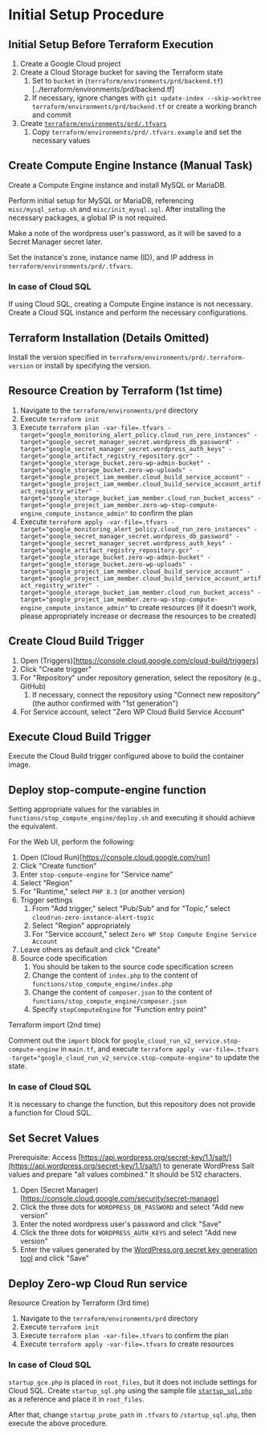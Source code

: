 # Initial Setup Procedure

## Initial Setup Before Terraform Execution

1. Create a Google Cloud project
2. Create a Cloud Storage bucket for saving the Terraform state
   1. Set to `bucket` in (`terraform/environments/prd/backend.tf`)[../terraform/environments/prd/backend.tf]
   2. If necessary, ignore changes with `git update-index --skip-worktree terraform/environments/prd/backend.tf` or create a working branch and commit
3. Create [`terraform/environments/prd/.tfvars`](../terraform/environments/prd/.tfvars)
   1. Copy `terraform/environments/prd/.tfvars.example` and set the necessary values

## Create Compute Engine Instance (Manual Task)

Create a Compute Engine instance and install MySQL or MariaDB.

Perform initial setup for MySQL or MariaDB, referencing `misc/mysql_setup.sh` and `misc/init_mysql.sql`. After installing the necessary packages, a global IP is not required.

Make a note of the wordpress user's password, as it will be saved to a Secret Manager secret later.

Set the instance's zone, instance name (ID), and IP address in `terraform/environments/prd/.tfvars`.

### In case of Cloud SQL

If using Cloud SQL, creating a Compute Engine instance is not necessary. Create a Cloud SQL instance and perform the necessary configurations.

## Terraform Installation (Details Omitted)

Install the version specified in `terraform/environments/prd/.terraform-version` or install by specifying the version.

## Resource Creation by Terraform (1st time)

1. Navigate to the `terraform/environments/prd` directory
2. Execute `terraform init`
3. Execute `terraform plan -var-file=.tfvars -target="google_monitoring_alert_policy.cloud_run_zero_instances" -target="google_secret_manager_secret.wordpress_db_password" -target="google_secret_manager_secret.wordpress_auth_keys" -target="google_artifact_registry_repository.gcr" -target="google_storage_bucket.zero-wp-admin-bucket" -target="google_storage_bucket.zero-wp-uploads" -target="google_project_iam_member.cloud_build_service_account" -target="google_project_iam_member.cloud_build_service_account_artifact_registry_writer" -target="google_storage_bucket_iam_member.cloud_run_bucket_access" -target="google_project_iam_member.zero-wp-stop-compute-engine_compute_instance_admin"` to confirm the plan
4. Execute `terraform apply -var-file=.tfvars -target="google_monitoring_alert_policy.cloud_run_zero_instances" -target="google_secret_manager_secret.wordpress_db_password" -target="google_secret_manager_secret.wordpress_auth_keys" -target="google_artifact_registry_repository.gcr" -target="google_storage_bucket.zero-wp-admin-bucket" -target="google_storage_bucket.zero-wp-uploads" -target="google_project_iam_member.cloud_build_service_account" -target="google_project_iam_member.cloud_build_service_account_artifact_registry_writer" -target="google_storage_bucket_iam_member.cloud_run_bucket_access" -target="google_project_iam_member.zero-wp-stop-compute-engine_compute_instance_admin"` to create resources (if it doesn't work, please appropriately increase or decrease the resources to be created)

## Create Cloud Build Trigger

1. Open (Triggers)[https://console.cloud.google.com/cloud-build/triggers]
2. Click "Create trigger"
3. For "Repository" under repository generation, select the repository (e.g., GitHub)
   1. If necessary, connect the repository using "Connect new repository" (the author confirmed with "1st generation")
4. For Service account, select "Zero WP Cloud Build Service Account"

## Execute Cloud Build Trigger

Execute the Cloud Build trigger configured above to build the container image.

## Deploy stop-compute-engine function

Setting appropriate values for the variables in `functions/stop_compute_engine/deploy.sh` and executing it should achieve the equivalent.

For the Web UI, perform the following:

1. Open (Cloud Run)[https://console.cloud.google.com/run]
2. Click "Create function"
3. Enter `stop-compute-engine` for "Service name"
4. Select "Region"
5. For "Runtime," select `PHP 8.3` (or another version)
6. Trigger settings
   1. From "Add trigger," select "Pub/Sub" and for "Topic," select `cloudrun-zero-instance-alert-topic`
   2. Select "Region" appropriately
   3. For "Service account," select `Zero WP Stop Compute Engine Service Account`
7. Leave others as default and click "Create"
8. Source code specification
   1. You should be taken to the source code specification screen
   2. Change the content of `index.php` to the content of `functions/stop_compute_engine/index.php`
   3. Change the content of `composer.json` to the content of `functions/stop_compute_engine/composer.json`
   4. Specify `stopComputeEngine` for "Function entry point"

Terraform import (2nd time)

Comment out the `import` block for `google_cloud_run_v2_service.stop-compute-engine` in `main.tf`, and execute `terraform apply -var-file=.tfvars -target="google_cloud_run_v2_service.stop-compute-engine"` to update the state.

### In case of Cloud SQL

It is necessary to change the function, but this repository does not provide a function for Cloud SQL.

## Set Secret Values

Prerequisite: Access [https://api.wordpress.org/secret-key/1.1/salt/](https://api.wordpress.org/secret-key/1.1/salt/) to generate WordPress Salt values and prepare "all values combined." It should be 512 characters.

1. Open (Secret Manager)[https://console.cloud.google.com/security/secret-manage]
2. Click the three dots for `WORDPRESS_DB_PASSWORD` and select "Add new version"
3. Enter the noted wordpress user's password and click "Save"
4. Click the three dots for `WORDPRESS_AUTH_KEYS` and select "Add new version"
5. Enter the values generated by the [WordPress.org secret key generation tool](https://api.wordpress.org/secret-key/1.1/salt/) and click "Save"

## Deploy Zero-wp Cloud Run service

Resource Creation by Terraform (3rd time)

1. Navigate to the `terraform/environments/prd` directory
2. Execute `terraform init`
3. Execute `terraform plan -var-file=.tfvars` to confirm the plan
4. Execute `terraform apply -var-file=.tfvars` to create resources

### In case of Cloud SQL

`startup_gce.php` is placed in `root_files`, but it does not include settings for Cloud SQL. Create `startup_sql.php` using the sample file [`startup_sql.php`](../misc/startup_cloud_sql/startup_sql.php) as a reference and place it in `root_files`.

After that, change `startup_probe_path` in `.tfvars` to `/startup_sql.php`, then execute the above procedure.

